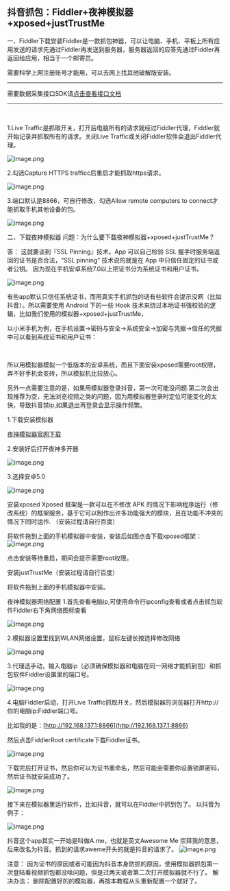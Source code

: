 ## 抖音抓包：Fiddler+夜神模拟器+xposed+justTrustMe

一、Fiddler下载安装Fiddler是一款抓包神器，可以让电脑、手机、平板上所有应用发送的请求先通过Fiddler再发送到服务器，服务器返回的应答先通过Fiddler再返回给应用，相当于一个邮寄员。


需要科学上网注册账号才能用，可以去网上找其他破解版安装。
​


---



需要数据采集接口SDK请[点击查看接口文档](https://docs.qq.com/doc/DU3RKUFVFdVhQbXlR)

---

​

1.Live Traffic是抓取开关，打开后电脑所有的请求就经过Fiddler代理，Fiddler就开始记录并抓取所有的请求。关闭Live Traffic或关闭Fiddler软件会退出Fiddler代理。
​


![image.png](https://cdn.nlark.com/yuque/0/2021/png/97322/1628553927123-22e17516-b6fb-4087-9090-5aca6137fe5c.png#clientId=u6c97f90f-91ba-4&from=paste&height=321&id=ufb9ce517&name=image.png&originHeight=642&originWidth=1832&originalType=binary&ratio=1&size=73865&status=done&style=none&taskId=u840955ac-d548-49d6-bc84-18e46493a8e&width=916)
​


2.勾选Capture HTTPS trafficc后重启才能抓取https请求。
​


![image.png](https://cdn.nlark.com/yuque/0/2021/png/97322/1628553943345-157e00dd-109a-4be3-a83f-0e477fe34340.png#clientId=u6c97f90f-91ba-4&from=paste&height=223&id=ua96ae826&name=image.png&originHeight=446&originWidth=737&originalType=binary&ratio=1&size=28100&status=done&style=none&taskId=ua2acc095-1869-40a3-9144-60cf81c2b44&width=368.5)
​


3.端口默认是8866，可自行修改，勾选Allow remote computers to connect才能抓取手机其他设备的包。
​


![image.png](https://cdn.nlark.com/yuque/0/2021/png/97322/1628553973887-0c24b840-f872-4fda-aad5-e8cb495dd390.png#clientId=u6c97f90f-91ba-4&from=paste&height=557&id=udaad19fd&name=image.png&originHeight=1114&originWidth=1566&originalType=binary&ratio=1&size=186122&status=done&style=none&taskId=u7337e10b-ddaf-4089-aa8e-25be6eca80d&width=783)
​


二、下载夜神模拟器
问题：为什么要下载夜神模拟器+xposed+justTrustMe？
​

答： 这就要谈到『SSL Pinning』技术。App 可以自己检验 SSL 握手时服务端返回的证书是否合法，“SSL pinning” 技术说的就是在 App 中只信任固定的证书或者公钥。 因为现在手机安卓系统7.0以上把证书分为系统证书和用户证书。
​


![image.png](https://cdn.nlark.com/yuque/0/2021/png/97322/1628554001926-62c2c91b-c1d2-4f4b-91e2-6d8995929781.png#clientId=u6c97f90f-91ba-4&from=paste&height=405&id=u83fa5498&name=image.png&originHeight=810&originWidth=385&originalType=binary&ratio=1&size=62983&status=done&style=none&taskId=ub9f27855-fd69-4ec9-b4f9-b80118c3914&width=192.5)
​


有些app默认只信任系统证书，而用真实手机抓包的话有些软件会提示没网（比如抖音）。所以需要使用 Android 下的一些 Hook 技术来绕过本地证书强校验的逻辑，比如我们使用的模拟器+xposed+justTrustMe，
​

以小米手机为例，在手机设置->密码与安全->系统安全->加密与凭据->信任的凭据中可以看到系统证书和用户证书：
​

​

所以用模拟器模拟一个低版本的安卓系统，而且下面安装xposed需要root权限，弄不好手机会变砖，所以模拟机比较放心。
​

另外一点需要注意的是，如果用模拟器登录抖音，第一次可能没问题.第二次会出现推荐为空，无法浏览视频之类的问题，因为用模拟器登录时定位可能变化的太快，导致抖音禁ip,如果退出再登录会显示操作频繁。
​

1.下载安装模拟器
​

[夜神模拟器官网下载](https://www.yeshen.com/)
​

2.安装好后打开夜神多开器
​


![image.png](https://cdn.nlark.com/yuque/0/2021/png/97322/1628554035780-1b912e79-49c7-4f29-95ff-4d12ed118a1f.png#clientId=u6c97f90f-91ba-4&from=paste&height=264&id=u7b69ee54&name=image.png&originHeight=527&originWidth=793&originalType=binary&ratio=1&size=33072&status=done&style=none&taskId=u8211309b-ad42-4651-9533-e4689c3cd11&width=396.5)
​


3.选择安卓5.0
​


![image.png](https://cdn.nlark.com/yuque/0/2021/png/97322/1628554065574-17359b21-acdc-4ff9-9598-db7c58a6230b.png#clientId=u6c97f90f-91ba-4&from=paste&height=258&id=ua1a71ba0&name=image.png&originHeight=515&originWidth=785&originalType=binary&ratio=1&size=36298&status=done&style=none&taskId=uf142610b-5cf8-4762-90e3-2b87bf512b7&width=392.5)
​


安装xposed
Xposed 框架是一款可以在不修改 APK 的情况下影响程序运行（修改系统）的框架服务，基于它可以制作出许多功能强大的模块，且在功能不冲突的情况下同时运作.
（安装过程请自行百度）
​


将软件拖到上面的手机模拟器中安装，安装后如图点击下载xposed框架：
![image.png](https://cdn.nlark.com/yuque/0/2021/png/97322/1628554088449-33fc5e81-625b-4d8f-b9ab-ada35b08039b.png#clientId=u6c97f90f-91ba-4&from=paste&height=394&id=ue1328cff&name=image.png&originHeight=787&originWidth=1386&originalType=binary&ratio=1&size=101567&status=done&style=none&taskId=u5c193161-8a46-4c6d-bf38-3d30ef60139&width=693)
​


点击安装等待重启，期间会提示需要root权限。
​

安装justTrustMe（安装过程请自行百度）
​

将软件拖到上面的手机模拟器中安装。
​

夜神模拟器网络配置
1.首先查看电脑ip,可使用命令行ipconfig查看或者点击抓包软件Fiddler右下角网络图标查看
​


![image.png](https://cdn.nlark.com/yuque/0/2021/png/97322/1628554144031-a73949c6-3884-468d-8462-bae6aa0ec76e.png#clientId=u6c97f90f-91ba-4&from=paste&height=346&id=uc1cc41a1&name=image.png&originHeight=692&originWidth=1151&originalType=binary&ratio=1&size=29874&status=done&style=none&taskId=u34b90627-8d13-4467-b644-4c460e8d7ef&width=575.5)
​


2.模拟器设置里找到WLAN网络设置，鼠标左键长按选择修改网络
​


![image.png](https://cdn.nlark.com/yuque/0/2021/png/97322/1628554159796-d36008d8-166a-488f-911c-2eeec648e899.png#clientId=u6c97f90f-91ba-4&from=paste&height=400&id=ue36f9718&name=image.png&originHeight=800&originWidth=1410&originalType=binary&ratio=1&size=54135&status=done&style=none&taskId=u9105a511-15a2-406c-a48e-c95ad9affba&width=705)
​


3.代理选手动，输入电脑ip（必须确保模拟器和电脑在同一网络才能抓到包）和抓包软件Fiddler设置里的端口号。
​


![image.png](https://cdn.nlark.com/yuque/0/2021/png/97322/1628554173892-73e86d47-c97f-4163-a5e4-9d83d17e31a8.png#clientId=u6c97f90f-91ba-4&from=paste&height=373&id=ub304b0c8&name=image.png&originHeight=746&originWidth=959&originalType=binary&ratio=1&size=56200&status=done&style=none&taskId=u2635cbae-359f-49ef-95fa-d1d77ab3953&width=479.5)
​


4.电脑Fiddler启动，打开Live Traffic抓取开关，然后模拟器的浏览器打开http://你的电脑ip:Fiddler端口号。
​

比如我的是：[http://192.168.137.1:8866](http://192.168.137.1:8866)
​

然后点击FiddlerRoot certificate下载Fiddler证书。
​


![image.png](https://cdn.nlark.com/yuque/0/2021/png/97322/1628554189478-77c97206-30dd-4c63-a5f0-39e4ed1e5f3f.png#clientId=u6c97f90f-91ba-4&from=paste&height=431&id=u9a81b413&name=image.png&originHeight=861&originWidth=1306&originalType=binary&ratio=1&size=118413&status=done&style=none&taskId=u6a18096f-373e-404c-9ef4-68a7f39be85&width=653)
​


下载完后打开证书，然后你可以为证书重命名，然后可能会需要你设置锁屏密码，然后证书就安装成功了。
​


![image.png](https://cdn.nlark.com/yuque/0/2021/png/97322/1628554205353-af890b8d-b4d4-46d3-816c-47e7a2eddc35.png#clientId=u6c97f90f-91ba-4&from=paste&height=321&id=u8b4ee72b&name=image.png&originHeight=641&originWidth=978&originalType=binary&ratio=1&size=42478&status=done&style=none&taskId=u747f0649-6abc-43f1-bf37-afcb644fea5&width=489)
​


接下来在模拟器里运行软件，比如抖音，就可以在Fiddler中抓到包了。
以抖音为例子：
​


![image.png](https://cdn.nlark.com/yuque/0/2021/png/97322/1628554222565-06dcd808-0008-4039-a2ce-41a2d8d49ab3.png#clientId=u6c97f90f-91ba-4&from=paste&height=296&id=u892f7eb9&name=image.png&originHeight=591&originWidth=350&originalType=binary&ratio=1&size=436570&status=done&style=none&taskId=ueca4fab7-ac0b-4d45-8f0c-de424d27d1e&width=175)
​



抖音这个app其实一开始是叫做A.me，也就是英文Awesome Me 崇拜我的意思，后来改名为抖音。抓到的请求aweme开头的就是抖音的请求了。
![image.png](https://cdn.nlark.com/yuque/0/2021/png/97322/1628554239190-5a6d5d27-ee9d-45cb-a108-ec2a8ec657ca.png#clientId=u6c97f90f-91ba-4&from=paste&height=472&id=u1ea322f3&name=image.png&originHeight=944&originWidth=1691&originalType=binary&ratio=1&size=289428&status=done&style=none&taskId=u99a2c052-efa8-4a45-be93-fed7d3573cc&width=845.5)



注意：
因为证书的原因或者可能因为抖音本身防抓的原因，使用模拟器抓包第一次登陆看视频抓包都没啥问题，但是过两天或者第二次打开模拟器就不行了。
解决办法：
删除配置好的的模拟器，再按本教程从头重新配置一个就好了。


[
](https://blog.csdn.net/qq_33697094/article/details/111596004)
